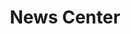 ---
title: "News Center"
draft: false
# page title background image
bg_image: "images/backgrounds/page-title.jpg"
# meta description
description : "Here is our latest news"
---